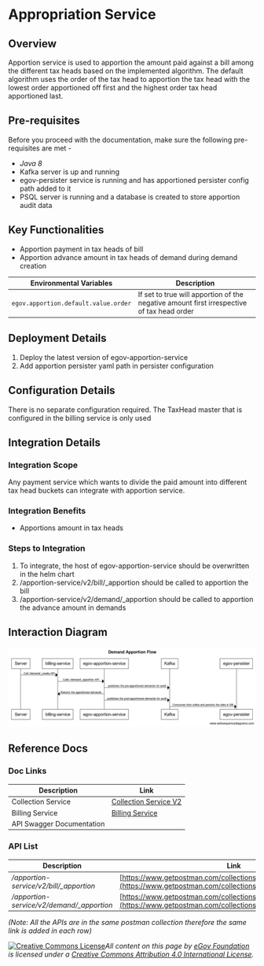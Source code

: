 # Appropriation Service

## Overview

Apportion service is used to apportion the amount paid against a bill among the different tax heads based on the implemented algorithm. The default algorithm uses the order of the tax head to apportion the tax head with the lowest order apportioned off first and the highest order tax head apportioned last.

## Pre-requisites

Before you proceed with the documentation, make sure the following pre-requisites are met -

* _Java 8_
* Kafka server is up and running
* egov-persister service is running and has apportioned persister config path added to it
* PSQL server is running and a database is created to store apportion audit data

## Key Functionalities

* Apportion payment in tax heads of bill
* Apportion advance amount in tax heads of demand during demand creation

| Environmental Variables              | Description                                                                               |
| ------------------------------------ | ----------------------------------------------------------------------------------------- |
| `egov.apportion.default.value.order` | If set to true will apportion of the negative amount first irrespective of tax head order |

## Deployment Details

1. Deploy the latest version of egov-apportion-service&#x20;
2. Add apportion persister yaml path in persister configuration

## Configuration Details

There is no separate configuration required. The TaxHead master that is configured in the billing service is only used

## Integration Details

### Integration Scope

Any payment service which wants to divide the paid amount into different tax head buckets can integrate with apportion service.

### Integration Benefits

* Apportions amount in tax heads

### Steps to Integration

1. To integrate, the host of egov-apportion-service should be overwritten in the helm chart
2. /apportion-service/v2/bill/\_apportion should be called to apportion the bill
3. /apportion-service/v2/demand/\_apportion should be called to apportion the advance amount in demands

## Interaction Diagram

![](../../../../.gitbook/assets/demand-apportion-flow-.png)

## Reference Docs

### Doc Links <a href="#doc-links" id="doc-links"></a>

| Description               | Link                                                                                                               |
| ------------------------- | ------------------------------------------------------------------------------------------------------------------ |
| Collection Service        | [Collection Service V2](https://digit-discuss.atlassian.net/wiki/spaces/DD/pages/1620574288/Collection+Service+V2) |
| Billing Service           | [Billing Service](https://digit-discuss.atlassian.net/wiki/spaces/DD/pages/1620672528/Billing+Service)             |
| API Swagger Documentation |                                                                                                                    |

### API List <a href="#api-list" id="api-list"></a>

| Description                                | Link                                                                                                                       |
| ------------------------------------------ | -------------------------------------------------------------------------------------------------------------------------- |
| _/apportion-service/v2/bill/\_apportion_   | [https://www.getpostman.com/collections/142983a40e95da157b45](https://www.getpostman.com/collections/142983a40e95da157b45) |
| _/apportion-service/v2/demand/\_apportion_ | [https://www.getpostman.com/collections/142983a40e95da157b45](https://www.getpostman.com/collections/142983a40e95da157b45) |

_(Note: All the APIs are in the same postman collection therefore the same link is added in each row)_



[![Creative Commons License](https://i.creativecommons.org/l/by/4.0/80x15.png)_​_](http://creativecommons.org/licenses/by/4.0/)_All content on this page by_ [_eGov Foundation_](https://egov.org.in/) _is licensed under a_ [_Creative Commons Attribution 4.0 International License_](http://creativecommons.org/licenses/by/4.0/)_._
